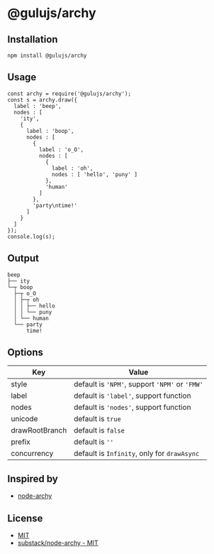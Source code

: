 # @gulujs/archy

## Installation

```
npm install @gulujs/archy
```

## Usage

```
const archy = require('@gulujs/archy');
const s = archy.draw({
  label : 'beep',
  nodes : [
    'ity',
    {
      label : 'boop',
      nodes : [
        {
          label : 'o_O',
          nodes : [
            {
              label : 'oh',
              nodes : [ 'hello', 'puny' ]
            },
            'human'
          ]
        },
        'party\ntime!'
      ]
    }
  ]
});
console.log(s);
```

## Output

```
beep
├── ity
└─┬ boop
  ├─┬ o_O
  │ ├─┬ oh
  │ │ ├── hello
  │ │ └── puny
  │ └── human
  └── party
      time!
```

## Options

| Key | Value |
| -- | -- |
| style | default is `'NPM'`, support `'NPM'` or `'FMW'` |
| label | default is `'label'`, support function |
| nodes | default is `'nodes'`, support function |
| unicode | default is `true` |
| drawRootBranch | default is `false` |
| prefix | default is `''` |
| concurrency | default is `Infinity`, only for `drawAsync` |

## Inspired by

- [node-archy](https://github.com/substack/node-archy)

## License

- [MIT](LICENSE)
- [substack/node-archy - MIT](https://github.com/substack/node-archy/blob/master/LICENSE)
